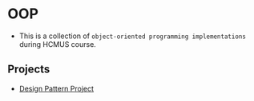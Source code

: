 # OOP

- This is a collection of `object-oriented programming implementations` during HCMUS course.

## Projects

- [Design Pattern Project](https://github.com/yuran1811/hcmus-design-pattern)
